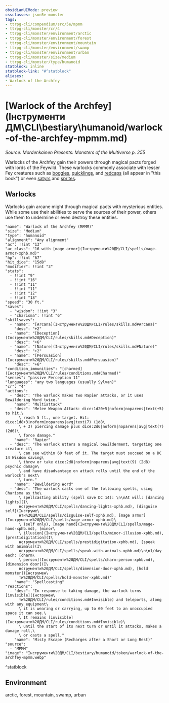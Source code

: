 ```yaml
---
obsidianUIMode: preview
cssclasses: json5e-monster
tags:
- ttrpg-cli/compendium/src/5e/mpmm
- ttrpg-cli/monster/cr/4
- ttrpg-cli/monster/environment/arctic
- ttrpg-cli/monster/environment/forest
- ttrpg-cli/monster/environment/mountain
- ttrpg-cli/monster/environment/swamp
- ttrpg-cli/monster/environment/urban
- ttrpg-cli/monster/size/medium
- ttrpg-cli/monster/type/humanoid
statblock: inline
statblock-link: "#^statblock"
aliases:
- Warlock of the Archfey
---
```

# [Warlock of the Archfey](Інструменти ДМ\CLI\bestiary\humanoid/warlock-of-the-archfey-mpmm.md)
*Source: Mordenkainen Presents: Monsters of the Multiverse p. 255*  

Warlocks of the Archfey gain their powers through magical pacts forged with lords of the Feywild. These warlocks commonly associate with lesser Fey creatures such as [boggles](Інструменти%20ДМ/CLI/bestiary/fey/boggle-mpmm.md), [quicklings](Інструменти%20ДМ/CLI/bestiary/fey/quickling-mpmm.md), and [redcaps](Інструменти%20ДМ/CLI/bestiary/fey/redcap-mpmm.md) (all appear in "this book") or even [satyrs](Інструменти%20ДМ/CLI/bestiary/fey/satyr-xmm.md) and [sprites](Інструменти%20ДМ/CLI/bestiary/fey/sprite-xmm.md).

## Warlocks

Warlocks gain arcane might through magical pacts with mysterious entities. While some use their abilities to serve the sources of their power, others use them to undermine or even destroy these entities.

```statblock
"name": "Warlock of the Archfey (MPMM)"
"size": "Medium"
"type": "humanoid"
"alignment": "Any alignment"
"ac": !!int "13"
"ac_class": "16 with [mage armor](Інструменти%20ДМ/CLI/spells/mage-armor-xphb.md)"
"hp": !!int "67"
"hit_dice": "15d8"
"modifier": !!int "3"
"stats":
  - !!int "9"
  - !!int "16"
  - !!int "11"
  - !!int "11"
  - !!int "12"
  - !!int "18"
"speed": "30 ft."
"saves":
  - "wisdom": !!int "3"
  - "charisma": !!int "6"
"skillsaves":
  - "name": "[Arcana](Інструменти%20ДМ/CLI/rules/skills.md#Arcana)"
    "desc": "+2"
  - "name": "[Deception](Інструменти%20ДМ/CLI/rules/skills.md#Deception)"
    "desc": "+6"
  - "name": "[Nature](Інструменти%20ДМ/CLI/rules/skills.md#Nature)"
    "desc": "+2"
  - "name": "[Persuasion](Інструменти%20ДМ/CLI/rules/skills.md#Persuasion)"
    "desc": "+6"
"condition_immunities": "[charmed](Інструменти%20ДМ/CLI/rules/conditions.md#Charmed)"
"senses": "passive Perception 11"
"languages": "any two languages (usually Sylvan)"
"cr": "4"
"actions":
  - "desc": "The warlock makes two Rapier attacks, or it uses Bewildering Word twice."
    "name": "Multiattack"
  - "desc": "Melee Weapon Attack: dice:1d20+5|noform|noparens|text(+5) to hit,\
      \ reach 5 ft., one target. Hit: dice:1d8+3|noform|noparens|avg|text(7) (1d8\
      \ + 3) piercing damage plus dice:2d6|noform|noparens|avg|text(7) (2d6)\
      \ force damage."
    "name": "Rapier"
  - "desc": "The warlock utters a magical bewilderment, targeting one creature it\
      \ can see within 60 feet of it. The target must succeed on a DC 14 Wisdom saving\
      \ throw or take dice:2d8|noform|noparens|avg|text(9) (2d8) psychic damage\
      \ and have disadvantage on attack rolls until the end of the warlock's next\
      \ turn."
    "name": "Bewildering Word"
  - "desc": "The warlock casts one of the following spells, using Charisma as the\
      \ spellcasting ability (spell save DC 14): \n\nAt will: [dancing lights](І\
      нструменти%20ДМ/CLI/spells/dancing-lights-xphb.md), [disguise self](Інструме\
      нти%20ДМ/CLI/spells/disguise-self-xphb.md), [mage armor](Інструменти%20ДМ/CLI/spells/mage-armor-xphb.md)\
      \ (self only), [mage hand](Інструменти%20ДМ/CLI/spells/mage-hand-xphb.md), [minor\
      \ illusion](Інструменти%20ДМ/CLI/spells/minor-illusion-xphb.md), [prestidigitation](І\
      нструменти%20ДМ/CLI/spells/prestidigitation-xphb.md), [speak with animals](І\
      нструменти%20ДМ/CLI/spells/speak-with-animals-xphb.md)\n\n1/day each: [charm\
      \ person](Інструменти%20ДМ/CLI/spells/charm-person-xphb.md), [dimension door](І\
      нструменти%20ДМ/CLI/spells/dimension-door-xphb.md), [hold monster](Інструмен\
      ти%20ДМ/CLI/spells/hold-monster-xphb.md)"
    "name": "Spellcasting"
"reactions":
  - "desc": "In response to taking damage, the warlock turns [invisible](Інструмен\
      ти%20ДМ/CLI/rules/conditions.md#Invisible) and teleports, along with any equipment\
      \ it is wearing or carrying, up to 60 feet to an unoccupied space it can see.\
      \ It remains [invisible](Інструменти%20ДМ/CLI/rules/conditions.md#Invisible)\
      \ until the start of its next turn or until it attacks, makes a damage roll,\
      \ or casts a spell."
    "name": "Misty Escape (Recharges after a Short or Long Rest)"
"source":
  - "MPMM"
"image": "Інструменти%20ДМ/CLI/bestiary/humanoid/token/warlock-of-the-archfey-mpmm.webp"
```
^statblock

## Environment

arctic, forest, mountain, swamp, urban